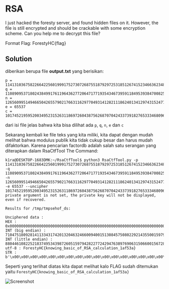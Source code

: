 # RSA
I just hacked the foresty server, and found hidden files on it. However, the file is still encrypted and should be crackable with some encryption scheme. Can you help me to decrypt this file?

Format Flag: ForestyHC{flag}
## Solution
diberikan berupa file **output.txt** yang berisikan:

```
p = 11413103675822664225601999175273072687551879297253185126741523466362348133163394972217556084104081538105360708095307491348550738865387355072980811703266547
q = 11089095371802438499176119643627720647177193543467395911849539384700825069786241084525126707796608170135955564588268686907917715301698989138966940541549471
n = 126560995149466504265579021766311629770493141282111862401341297431524778816640714635528326471741097475924737808599367763532628409211826397113452281612000778463076392565774132838130801029801212613725233476886672713062885175272393050026528920139475972252978947240069567831277393850272658402048012010787499846637
e = 65537
c = 101745219595200349523152631186972604387562687070424337391827653334680968467499417833947662984712440742528056447473955784742413027053684762025541828629380347762172127149025219273226750365996684215327960258305658612699878870293797722424415286951422307953692960206756965270631710865360680064948856718463863745817
```

dari isi file jelas bahwa kita bisa dilihat ada ```p```, ```q```, ```n```, ```e``` dan ```c```

Sekarang kembali ke file teks yang kita miliki, kita dapat dengan mudah melihat bahwa modulus publik kita tidak cukup besar dan harus mudah difaktorkan. Karena pencarian factordb adalah salah satu serangan yang diterapkan dalam RsaCtfTool
The Command:
```
k1ra@DESKTOP-1683DMK:~/RsaCtfTool$ python3 RsaCtfTool.py -p 11413103675822664225601999175273072687551879297253185126741523466362348133163394972217556084104081538105360708095307491348550738865387355072980811703266547 -q 11089095371802438499176119643627720647177193543467395911849539384700825069786241084525126707796608170135955564588268686907917715301698989138966940541549471 -n 126560995149466504265579021766311629770493141282111862401341297431524778816640714635528326471741097475924737808599367763532628409211826397113452281612000778463076392565774132838130801029801212613725233476886672713062885175272393050026528920139475972252978947240069567831277393850272658402048012010787499846637 -e 65537 --uncipher 101745219595200349523152631186972604387562687070424337391827653334680968467499417833947662984712440742528056447473955784742413027053684762025541828629380347762172127149025219273226750365996684215327960258305658612699878870293797722424415286951422307953692960206756965270631710865360680064948856718463863745817
private argument is not set, the private key will not be displayed, even if recovered.

Results for /tmp/tmpsehof_ds:

Unciphered data :
HEX : 0x000000000000000000000000000000000000000000000000000000000000000000000000000000000000000000000000000000000000000000000000000000000000000000000000000000000000466f726573747948437b6b6e6f77696e675f62617369635f6f665f5253415f63616c63756c6174696f6e5f3161663533617d
INT (big endian) : 710475180928141133431742013204632466009400151308457508022921435500159792397707897968996182072926168154787123169961664893
INT (little endian) : 88044610822521837495343987260515979428227724294763897690631506600156728573339986111943520259325024304180918026479974146254976639187984357609811671916622107420013671476096317675244319316695088860757572357124732611612620189032145428518011117523419945974868386898494692575682279005114163359493374618478059716608
utf-8 : ForestyHC{knowing_basic_of_RSA_calculation_1af53a}
STR : b'\x00\x00\x00\x00\x00\x00\x00\x00\x00\x00\x00\x00\x00\x00\x00\x00\x00\x00\x00\x00\x00\x00\x00\x00\x00\x00\x00\x00\x00\x00\x00\x00\x00\x00\x00\x00\x00\x00\x00\x00\x00\x00\x00\x00\x00\x00\x00\x00\x00\x00\x00\x00\x00\x00\x00\x00\x00\x00\x00\x00\x00\x00\x00\x00\x00\x00\x00\x00\x00\x00\x00\x00\x00\x00\x00\x00\x00\x00ForestyHC{knowing_basic_of_RSA_calculation_1af53a}'
```

Seperti yang terlihat diatas kita dapat melihat kalo FLAG sudah ditemukan yaitu ```ForestyHC{knowing_basic_of_RSA_calculation_1af53a}```

![Screenshot](https://media.tenor.com/CW3dv0a1Hf4AAAAC/mission-complete-spongebob.gif)
